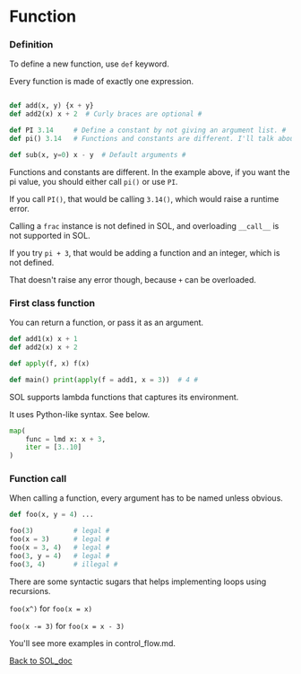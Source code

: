 # Function

### Definition
To define a new function, use `def` keyword.

Every function is made of exactly one expression.
```python

def add(x, y) {x + y}
def add2(x) x + 2  # Curly braces are optional #

def PI 3.14     # Define a constant by not giving an argument list. #
def pi() 3.14   # Functions and constants are different. I'll talk about that later. #

def sub(x, y=0) x - y  # Default arguments #
```

Functions and constants are different.
In the example above, if you want the pi value, you should either call `pi()` or use `PI`.

If you call `PI()`, that would be calling `3.14()`, which would raise a runtime error.

Calling a `frac` instance is not defined in SOL, and overloading `__call__` is not supported in SOL.

If you try `pi + 3`, that would be adding a function and an integer, which is not defined.

That doesn't raise any error though, because `+` can be overloaded.


### First class function
You can return a function, or pass it as an argument.

```python
def add1(x) x + 1
def add2(x) x + 2

def apply(f, x) f(x)

def main() print(apply(f = add1, x = 3))  # 4 #
```

SOL supports lambda functions that captures its environment.

It uses Python-like syntax. See below.
```python
map(
    func = lmd x: x + 3,
    iter = [3..10]
)
```


### Function call
When calling a function, every argument has to be named unless obvious.
```python
def foo(x, y = 4) ...

foo(3)          # legal #
foo(x = 3)      # legal #
foo(x = 3, 4)   # legal #
foo(3, y = 4)   # legal #
foo(3, 4)       # illegal #
```


There are some syntactic sugars that helps implementing loops using recursions.

`foo(x^)` for `foo(x = x)`

`foo(x -= 3)` for `foo(x = x - 3)`

You'll see more examples in control_flow.md.



[Back to SOL_doc](README.md)
